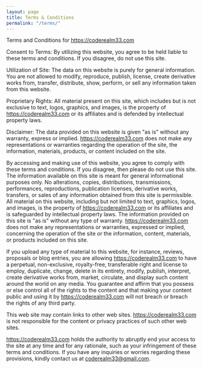```yaml
---
layout: page
title: Terms & Conditions
permalink: "/terms/"
---
```


Terms and Conditions for https://coderealm33.com

Consent to Terms: By utilizing this website, you agree to be held liable to these terms and conditions. If you disagree, do not use this site.

Utilization of Site: The data on this website is purely for general information. You are not allowed to modify, reproduce, publish, license, create derivative works from, transfer, distribute, show, perform, or sell any information taken from this website.

Proprietary Rights: All material present on this site, which includes but is not exclusive to text, logos, graphics, and images, is the property of https://coderealm33.com or its affiliates and is defended by intellectual property laws.

Disclaimer: The data provided on this website is given "as is" without any warranty, express or implied. https://coderealm33.com does not make any representations or warranties regarding the operation of the site, the information, materials, products, or content included on the site.

By accessing and making use of this website, you agree to comply with these terms and conditions. If you disagree, then please do not use this site. The information available on this site is meant for general informational purposes only. No alterations, copies, distributions, transmissions, performances, reproductions, publication licenses, derivative works, transfers, or sales of any information obtained from this site is permissible. All material on this website, including but not limited to text, graphics, logos, and images, is the property of https://coderealm33.com or its affiliates and is safeguarded by intellectual property laws. The information provided on this site is "as is" without any type of warranty. https://coderealm33.com does not make any representations or warranties, expressed or implied, concerning the operation of the site or the information, content, materials, or products included on this site.

If you upload any type of material to this website, for instance, reviews, proposals or blog entries, you are allowing https://coderealm33.com to have a perpetual, non-exclusive, royalty-free, transferable right and license to employ, duplicate, change, delete in its entirety, modify, publish, interpret, create derivative works from, market, circulate, and display such content around the world on any media. You guarantee and affirm that you possess or else control all of the rights to the content and that making your content public and using it by https://coderealm33.com will not breach or breach the rights of any third party.

This web site may contain links to other web sites. https://coderealm33.com is not responsible for the content or privacy practices of such other web sites.

https://coderealm33.com holds the authority to abruptly end your access to the site at any time and for any rationale, such as your infringement of these terms and conditions. If you have any inquiries or worries regarding these provisions, kindly contact us at coderealm33@gmail.com.

